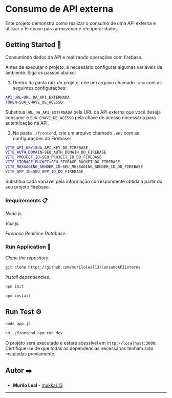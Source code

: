 # Consumo de API externa

Este projeto demonstra como realizar o consumo de uma API externa e utilizar o Firebase para armazenar e recuperar dados.

## Getting Started 🚀

Consumindo dados da API e realizando operações com firebase.

Antes de executar o projeto, é necessário configurar algumas variáveis de ambiente. Siga os passos abaixo:

1. Dentro da pasta raiz do projeto, crie um arquivo chamado `.env` com as seguintes configurações:

```sh
API_URL=URL_DA_API_EXTERNADA
TOKEN=SUA_CHAVE_DE_ACESSO
```

Substitua `URL_DA_API_EXTERNADA` pela URL da API externa que você deseja consumir e `SUA_CHAVE_DE_ACESSO` pela chave de acesso necessária para autenticação na API.

2. Na pasta `./frontend`, crie um arquivo chamado `.env` com as configurações do Firebase:

```sh
VITE_API_KEY=SUA_API_KEY_DO_FIREBASE
VITE_AUTH_DOMAIN=SEU_AUTH_DOMAIN_DO_FIREBASE
VITE_PROJECT_ID=SEU_PROJECT_ID_DO_FIREBASE
VITE_STORAGE_BUCKET=SEU_STORAGE_BUCKET_DO_FIREBASE
VITE_MESSAGING_SENDER_ID=SEU_MESSAGING_SENDER_ID_DO_FIREBASE
VITE_APP_ID=SEU_APP_ID_DO_FIREBASE
```

Substitua cada variável pela informação correspondente obtida a partir do seu projeto Firebase.

### Requirements 📋

_Node.js._

_Vue.js._

_Firebase Realtime Database._

### Run Application 🔧

_Clone the repository._

```sh
git clone https://github.com/muriloleal13/ConsumoAPIExterna
```

_Install dependencies._

```sh
npm init

npm install
```

## Run Test ⚙️

```sh
node app.js

cd ./frontend npm run dev
```

O projeto será executado e estará acessível em `http://localhost:3000`. Certifique-se de que todas as dependências necessárias tenham sido instaladas previamente.

## Autor ✒️

- **Murilo Leal** - [mukkaL13](https://github.com/muriloleal13)

---
